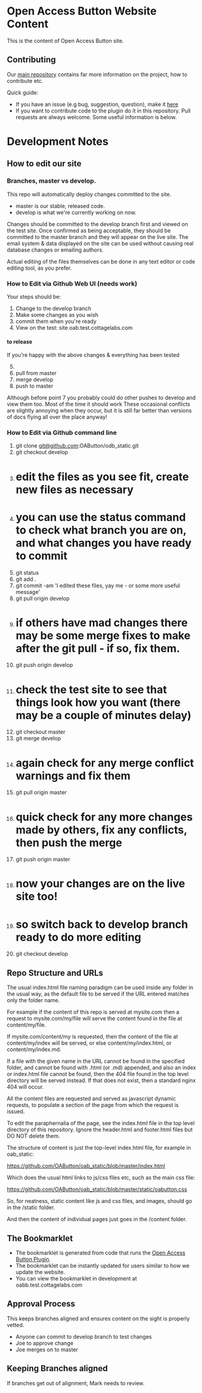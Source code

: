 # Open Access Button Website Content

This is the content of Open Access Button site.

## Contributing

Our [main repository](https:www.github.org/oabutton/backend) contains far more information on the project, how to contribute etc.

Quick guide:

* If you have an issue (e.g bug, suggestion, question), make it [here](https://github.com/OAButton/backend/issues/new)
* If you want to contribute code to the plugin do it in this repository. Pull requests are always welcome. Some useful information is below.

# Development Notes

## How to edit our site

### Branches, master vs develop.

This repo will automatically deploy changes committed to the site.

* master is our stable, released code.
* develop is what we're currently working on now.

Changes should be committed to the develop branch first and viewed on the test site. Once confirmed as being acceptable, they should be committed to the master branch and they will appear on the live site. The email system & data displayed on the site can be used without causing real database changes or emailing authors. 

Actual editing of the files themselves can be done in any text editor or code editing tool, as you prefer.

### How to Edit via Github Web UI (needs work)
Your steps should be:

1. Change to the develop branch
2. Make some changes as you wish
3. commit them when you're ready
4. View on the test: site oab.test.cottagelabs.com

#### to release

If you're happy with the above changes & everything has been tested

5. 
7. pull from master
8. merge develop
9. push to master

Although before point 7 you probably could do other pushes to develop and view them too. Most of the time it should work
These occasional conflicts are slightly annoying when they occur, but it is still far better than versions of docs flying all over the place anyway!

### How to Edit via Github command line

1. git clone git@github.com:OAButton/odb_static.git
2. git checkout develop
3. # edit the files as you see fit, create new files as necessary
4. # you can use the status command to check what branch you are on, and what changes you have ready to commit
5. git status
6. git add .
7. git commit -am 'I edited these files, yay me - or some more useful message'
8. git pull origin develop
9. # if others have mad changes there may be some merge fixes to make after the git pull - if so, fix them.
10. git push origin develop
11. # check the test site to see that things look how you want (there may be a couple of minutes delay)
12. git checkout master
13. git merge develop
14. # again check for any merge conflict warnings and fix them
15. git pull origin master
16. # quick check for any more changes made by others, fix any conflicts, then push the merge
17. git push origin master
18. # now your changes are on the live site too!
19. # so switch back to develop branch ready to do more editing
20. git checkout develop

## Repo Structure and URLs

The usual index.html file naming paradigm can be used inside any folder in the usual way, as the default file to be served if the URL entered matches only the folder name.

For example if the content of this repo is served at mysite.com then a request to mysite.com/my/file will serve the content found in the file at content/my/file.

If mysite.com/content/my is requested, then the content of the file at content/my/index will be served, or else content/my/index.html, or content/my/index.md.

If a file with the given name in the URL cannot be found in the specified folder, and cannot be found with .html (or .md) appended, and also an index or index.html file cannot be found,
then the 404 file found in the top level directory will be served instead. If that does not exist, then a standard nginx 404 will occur.

All the content files are requested and served as javascript dynamic requests, to populate a section of the page from which the request is issued.

To edit the paraphernalia of the page, see the index.html file in the top level directory of this repository. Ignore the header.html and footer.html files but DO NOT delete them.

The structure of content is just the top-level index.html file, for example in oab_static:

https://github.com/OAButton/oab_static/blob/master/index.html

Which does the usual html links to js/css files etc, such as the main css file:

https://github.com/OAButton/oab_static/blob/master/static/oabutton.css

So, for neatness, static content like js and css files, and images, should go in the /static folder.

And then the content of individual pages just goes in the /content folder.

## The Bookmarklet

* The bookmarklet is generated from code that runs the [Open Access Button Plugin](https://github.com/oabutton/unified-extension).
* The bookmarklet can be instantly updated for users similar to how we update the website. 
* You can view the bookmarklet in development at oabb.test.cottagelabs.com

## Approval Process

This keeps branches aligned and ensures content on the sight is properly vetted.

* Anyone can commit to develop branch to test changes
* Joe to approve change
* Joe merges on to master

## Keeping Branches aligned

If branches get out of alignment, Mark needs to review.
